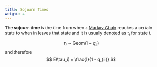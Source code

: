 ```yaml
---
title: Sojourn Times
weight: 4
---
```

The **sojourn time** is the time from when a [Markov Chain](/prob-cs/markov-chains) reaches a certain state to when in leaves that state and it is usually denoted as $\tau_i$ for state $i$.

$$
\tau_i \sim \text{Geom}(1 - q_{ii})
$$
and therefore
$$
E(\tau_i) = \frac{1}{1 - q_{ii}}
$$
